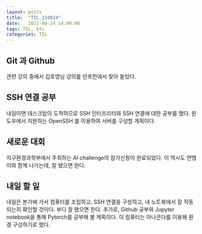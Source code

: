 ```yaml
---
layout: posts
title:  "TIL_210824"
date:   2021-08-24 14:00:00
tags: TIL, etc
categories: TIL
---
```


## Git 과 Github
관련 강의 중에서 김호영님 강의를 인프런에서 찾아 들었다. 

## SSH 연결 공부
내일이면 데스크탑이 도착하므로 SSH 인터프리터와 SSH 연결에 대한 공부를 했다. 
윈도우에서 지원하는 OpenSSH 를 이용하여 서버를 구성할 계획이다. 

## 새로운 대회
지구환경과학부에서 주최하는 AI challenge의 참가신청이 완료되었다. 이 역시도 연땡이와 함께 나가는데, 잘 됐으면 한다. 

## 내일 할 일
내일은 본가에 가서 컴퓨터를 조립하고, SSH 연결을 구성하고, 내 노트북에서 잘 작동되는지 확인할 것이다. 부디 잘 됐으면 한다. 
추가로, Github 공부와 Jupyter notebook을 통해 Pytorch를 공부해 볼 계획이다. 
이 컴퓨터는 아나콘다를 이용해 환경 구성하기로 했다. 